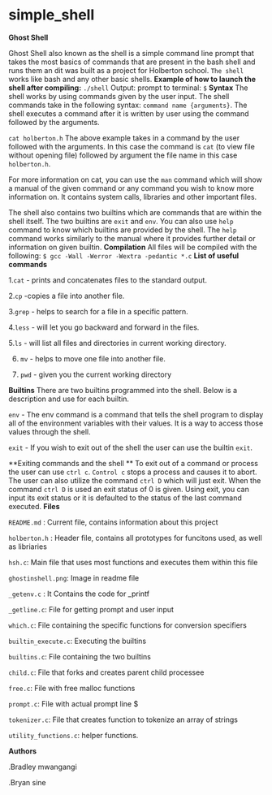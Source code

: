 # simple_shell
**Ghost Shell**

Ghost Shell also known as the shell is a simple command line prompt that takes the most basics of commands that are present in the bash shell and runs them an dit was built as a project for Holberton school.
`The shell` works like bash and any other basic shells.
**Example of how to launch the shell after compiling:**
`./shell`
Output: prompt to terminal: `$`
**Syntax**
The shell works by using commands given by the user input. The shell commands take in the following syntax:  ``command name {arguments}``. The shell executes a command after it is written by user using the command followed by the arguments.

``cat holberton.h`` The above example takes in a command by the user followed with the arguments. In this case the command is ``cat`` (to view file without opening file) followed by argument the file name in this case ``holberton.h``.

For more information on cat, you can use the ``man`` command which will show a manual of the given command or any command you wish to know more information on. It contains system calls, libraries and other important files.

The shell also contains two builtins which are commands that are within the shell itself. The two builtins are ``exit`` and ``env``. You can also use ``help`` command to know which builtins are provided by the shell. The ``help`` command works similarly to the manual where it provides further detail or information on given builtin.
**Compilation**
All files will be compiled with the following: ``$ gcc -Wall -Werror -Wextra -pedantic *.c``
**List of useful commands**

1.``cat`` - prints and concatenates files to the standard output.

2.``cp`` -copies a file into another file.

3.``grep`` - helps to search for a file in a specific pattern.

4.``less`` - will let you go backward and forward in the files.

5.``ls`` - will list all files and directories in current working directory.

6. ``mv`` - helps to move one file into another file.

7. ``pwd`` - given you the current working directory

**Builtins**
There are two builtins programmed into the shell. Below is a description and use for each builtin.

``env`` - The env command is a command that tells the shell program to display all of the environment variables with their values. It is a way to access those values through the shell.

``exit`` - If you wish to exit out of the shell the user can use the builtin ``exit``.

**Exiting commands and the shell
**
To exit out of a command or process the user can use ``ctrl c``. ``Control c`` stops a process and causes it to abort. The user can also utilize the command ``ctrl D`` which will just exit. When the command ``ctrl D`` is used an exit status of 0 is given. Using exit, you can input its exit status or it is defaulted to the status of the last command executed.
**Files**

``README.md`` : Current file, contains information about this project

``holberton.h`` : Header file, contains all prototypes for funcitons used, as well as libriaries

``hsh.c``: Main file that uses most functions and executes them within this file

``ghostinshell.png``: Image in readme file

``_getenv.c`` : It Contains the code for _printf

``_getline.c``: File for getting prompt and user input

``which.c``: File containing the specific functions for conversion specifiers

``builtin_execute.c``: Executing the builtins

``builtins.c``: File containing the two builtins

``child.c``: File that forks and creates parent child processee

``free.c``: File with free malloc functions

``prompt.c``: File with actual prompt line $

``tokenizer.c``: File that creates function to tokenize an array of strings

``utility_functions.c``: helper functions.


**Authors**

.Bradley mwangangi

.Bryan sine
